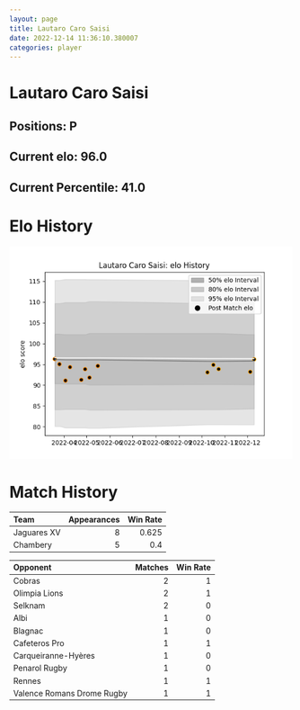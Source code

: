 ```yaml
---  
layout: page  
title: Lautaro Caro Saisi  
date: 2022-12-14 11:36:10.380007  
categories: player  
---
```

# Lautaro Caro Saisi

## Positions: P

## Current elo: 96.0

## Current Percentile: 41.0

# Elo History


![elo history](history_LautaroCaroSaisi.png)
# Match History


| Team        |   Appearances |   Win Rate |
|:------------|--------------:|-----------:|
| Jaguares XV |             8 |      0.625 |
| Chambery    |             5 |      0.4   |

| Opponent                   |   Matches |   Win Rate |
|:---------------------------|----------:|-----------:|
| Cobras                     |         2 |          1 |
| Olimpia Lions              |         2 |          1 |
| Selknam                    |         2 |          0 |
| Albi                       |         1 |          0 |
| Blagnac                    |         1 |          0 |
| Cafeteros Pro              |         1 |          1 |
| Carqueiranne-Hyères        |         1 |          0 |
| Penarol Rugby              |         1 |          0 |
| Rennes                     |         1 |          1 |
| Valence Romans Drome Rugby |         1 |          1 |